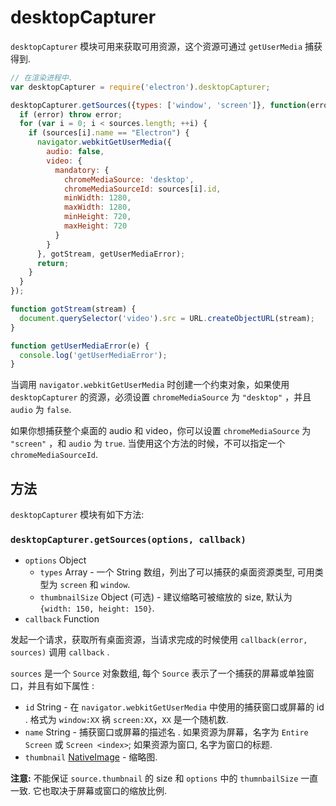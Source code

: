 # desktopCapturer

`desktopCapturer` 模块可用来获取可用资源，这个资源可通过 `getUserMedia` 捕获得到.

```javascript
// 在渲染进程中.
var desktopCapturer = require('electron').desktopCapturer;

desktopCapturer.getSources({types: ['window', 'screen']}, function(error, sources) {
  if (error) throw error;
  for (var i = 0; i < sources.length; ++i) {
    if (sources[i].name == "Electron") {
      navigator.webkitGetUserMedia({
        audio: false,
        video: {
          mandatory: {
            chromeMediaSource: 'desktop',
            chromeMediaSourceId: sources[i].id,
            minWidth: 1280,
            maxWidth: 1280,
            minHeight: 720,
            maxHeight: 720
          }
        }
      }, gotStream, getUserMediaError);
      return;
    }
  }
});

function gotStream(stream) {
  document.querySelector('video').src = URL.createObjectURL(stream);
}

function getUserMediaError(e) {
  console.log('getUserMediaError');
}
```

当调用 `navigator.webkitGetUserMedia` 时创建一个约束对象，如果使用 `desktopCapturer` 的资源，必须设置 `chromeMediaSource` 为 `"desktop"` ，并且 `audio` 为 `false`.

如果你想捕获整个桌面的 audio 和 video，你可以设置 `chromeMediaSource` 为 `"screen"` ，和 `audio` 为 `true`.
当使用这个方法的时候，不可以指定一个 `chromeMediaSourceId`.

## 方法

`desktopCapturer` 模块有如下方法:

### `desktopCapturer.getSources(options, callback)`

* `options` Object
  * `types` Array - 一个 String 数组，列出了可以捕获的桌面资源类型, 可用类型为 `screen` 和 `window`.
  * `thumbnailSize` Object (可选) - 建议缩略可被缩放的 size, 默认为 `{width: 150, height: 150}`.
* `callback` Function

发起一个请求，获取所有桌面资源，当请求完成的时候使用 `callback(error, sources)` 调用  `callback` .

`sources` 是一个 `Source` 对象数组, 每个 `Source` 表示了一个捕获的屏幕或单独窗口，并且有如下属性 :
* `id` String - 在 `navigator.webkitGetUserMedia` 中使用的捕获窗口或屏幕的 id . 格式为 `window:XX` 祸
  `screen:XX`，`XX` 是一个随机数.
* `name` String - 捕获窗口或屏幕的描述名 . 如果资源为屏幕，名字为 `Entire Screen` 或 `Screen <index>`; 如果资源为窗口, 名字为窗口的标题.
* `thumbnail` [NativeImage](NativeImage.md) - 缩略图.

**注意:** 不能保证 `source.thumbnail` 的 size 和 `options` 中的 `thumnbailSize` 一直一致. 它也取决于屏幕或窗口的缩放比例.